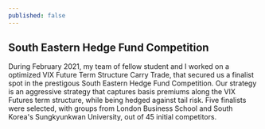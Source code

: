 ```yaml
---
published: false
---
```

## South Eastern Hedge Fund Competition

During February 2021, my team of fellow student and I worked on a optimized VIX Future Term Structure Carry Trade, that secured us a finalist spot in the prestigous South Eastern Hedge Fund Competition. Our strategy is an aggressive strategy that captures basis premiums along the VIX Futures term structure, while being hedged against tail risk. Five finalists were selected, with groups from London Business School and South Korea's Sungkyunkwan University, out of 45 initial competitors. 

